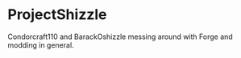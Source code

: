 ProjectShizzle
==============

Condorcraft110 and BarackOshizzle messing around with Forge and modding in general.
